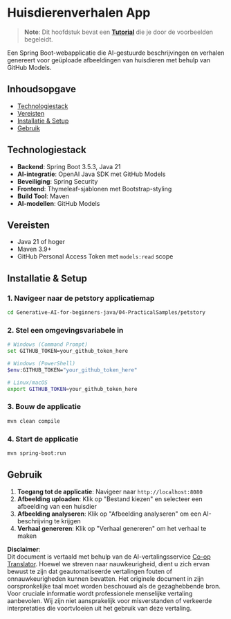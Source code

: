<!--
CO_OP_TRANSLATOR_METADATA:
{
  "original_hash": "c1ac1fbe111c9882e869f1453b915a17",
  "translation_date": "2025-07-25T09:44:56+00:00",
  "source_file": "04-PracticalSamples/petstory/README.md",
  "language_code": "nl"
}
-->
# Huisdierenverhalen App

>**Note**: Dit hoofdstuk bevat een [**Tutorial**](./TUTORIAL.md) die je door de voorbeelden begeleidt.

Een Spring Boot-webapplicatie die AI-gestuurde beschrijvingen en verhalen genereert voor geüploade afbeeldingen van huisdieren met behulp van GitHub Models.

## Inhoudsopgave

- [Technologiestack](../../../../04-PracticalSamples/petstory)
- [Vereisten](../../../../04-PracticalSamples/petstory)
- [Installatie & Setup](../../../../04-PracticalSamples/petstory)
- [Gebruik](../../../../04-PracticalSamples/petstory)

## Technologiestack

- **Backend**: Spring Boot 3.5.3, Java 21
- **AI-integratie**: OpenAI Java SDK met GitHub Models
- **Beveiliging**: Spring Security
- **Frontend**: Thymeleaf-sjablonen met Bootstrap-styling
- **Build Tool**: Maven
- **AI-modellen**: GitHub Models

## Vereisten

- Java 21 of hoger
- Maven 3.9+
- GitHub Personal Access Token met `models:read` scope

## Installatie & Setup

### 1. Navigeer naar de petstory applicatiemap
```bash
cd Generative-AI-for-beginners-java/04-PracticalSamples/petstory
```

### 2. Stel een omgevingsvariabele in
   ```bash
   # Windows (Command Prompt)
   set GITHUB_TOKEN=your_github_token_here
   
   # Windows (PowerShell)
   $env:GITHUB_TOKEN="your_github_token_here"
   
   # Linux/macOS
   export GITHUB_TOKEN=your_github_token_here
   ```

### 3. Bouw de applicatie
```bash
mvn clean compile
```

### 4. Start de applicatie
```bash
mvn spring-boot:run
```

## Gebruik

1. **Toegang tot de applicatie**: Navigeer naar `http://localhost:8080`
2. **Afbeelding uploaden**: Klik op "Bestand kiezen" en selecteer een afbeelding van een huisdier
3. **Afbeelding analyseren**: Klik op "Afbeelding analyseren" om een AI-beschrijving te krijgen
4. **Verhaal genereren**: Klik op "Verhaal genereren" om het verhaal te maken

**Disclaimer**:  
Dit document is vertaald met behulp van de AI-vertalingsservice [Co-op Translator](https://github.com/Azure/co-op-translator). Hoewel we streven naar nauwkeurigheid, dient u zich ervan bewust te zijn dat geautomatiseerde vertalingen fouten of onnauwkeurigheden kunnen bevatten. Het originele document in zijn oorspronkelijke taal moet worden beschouwd als de gezaghebbende bron. Voor cruciale informatie wordt professionele menselijke vertaling aanbevolen. Wij zijn niet aansprakelijk voor misverstanden of verkeerde interpretaties die voortvloeien uit het gebruik van deze vertaling.